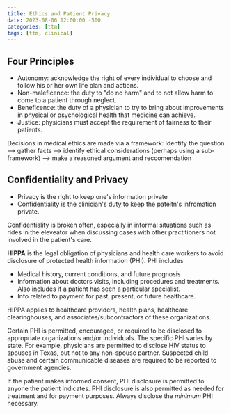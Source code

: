 ```yaml
---
title: Ethics and Patient Privacy
date: 2023-08-06 12:00:00 -500
categories: [ttm]
tags: [ttm, clinical]
---
```


## Four Principles
 - Autonomy: acknowledge the right of every individual to choose and follow his or her own life plan and actions.
 - Non-maleficence: the duty to "do no harm" and to not allow harm to come to a patient through neglect.
 - Beneficence: the duty of a physician to try to bring about improvements in physical or psychological health that medicine can achieve.
 - Justice: physicians must accept the requirement of fairness to their patients.
 
Decisions in medical ethics are made via a framework: Identify the question --> gather facts --> identify ethical considerations (perhaps using a sub-framework) --> make a reasoned argument and reccomendation

## Confidentiality and Privacy
 - Privacy is the right to keep one's information private
 - Confidentiality is the clinician's duty to keep the pateitn's infromation private.
 
Confidentiality is broken often, especially in informal situations such as rides in the eleveator when discussing cases with other practitioners not involved in the patient's care. 

**HIPPA** is the legal obligation of physicians and health care workers to avoid disclosure of protected health information (PHI). PHI includes
 - Medical history, current conditions, and future prognosis
 - Information about doctors visits, including procedures and treatments. Also includes if a patient has seen a particular specialist.
 - Info related to payment for past, present, or future healthcare.

HIPPA applies to healthcare providers, health plans, healthcare clearinghouses, and associates/subcontractors of these organizations.

Certain PHI is permitted, encouraged, or required to be disclosed to appropriate organizations and/or individuals. The specific PHI varies by state. For example, physicians are permitted to disclose HIV status to spouses in Texas, but not to any non-spouse partner. Suspected child abuse and certain communicable diseases are required to be reported to government agencies.

If the patient makes informed consent, PHI disclosure is permitted to anyone the patient indicates. PHI disclosure is also permitted as needed for treatment and for payment purposes. Always disclose the _minimum_ PHI necessary.


